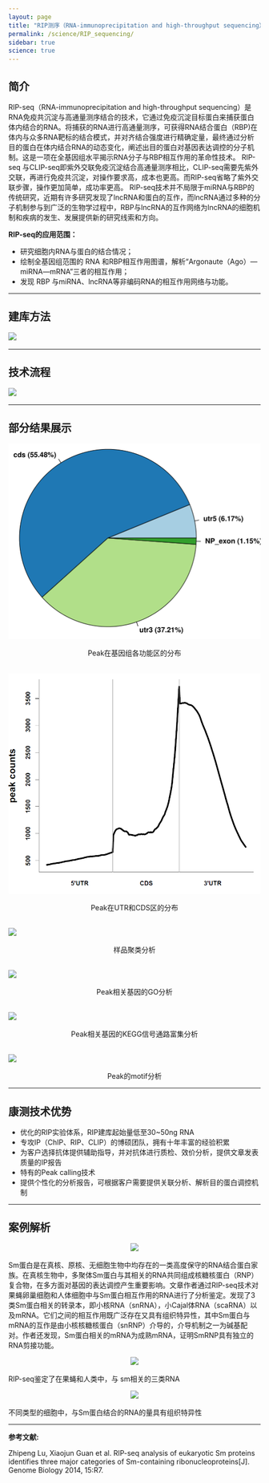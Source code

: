 ```yaml
---
layout: page
title: "RIP测序（RNA-immunoprecipitation and high-throughput sequencing）"
permalink: /science/RIP_sequencing/
sidebar: true
science: true
---
```


## 简介

RIP-seq（RNA-immunoprecipitation and high-throughput sequencing）是RNA免疫共沉淀与高通量测序结合的技术，它通过免疫沉淀目标蛋白来捕获蛋白体内结合的RNA。将捕获的RNA进行高通量测序，可获得RNA结合蛋白（RBP)在体内与众多RNA靶标的结合模式，并对齐结合强度进行精确定量，最终通过分析目的蛋白在体内结合RNA的动态变化，阐述出目的蛋白对基因表达调控的分子机制。这是一项在全基因组水平揭示RNA分子与RBP相互作用的革命性技术。
RIP-seq 与CLIP-seq即紫外交联免疫沉淀结合高通量测序相比，CLIP-seq需要先紫外交联，再进行免疫共沉淀，对操作要求高，成本也更高。而RIP-seq省略了紫外交联步骤，操作更加简单，成功率更高。
RIP-seq技术并不局限于miRNA与RBP的传统研究，近期有许多研究发现了lncRNA和蛋白的互作，而lncRNA通过多种的分子机制参与到广泛的生物学过程中，RBP与lncRNA的互作网络为lncRNA的细胞机制和疾病的发生、发展提供新的研究线索和方向。

<div><strong>RIP-seq的应用范围：</strong></div>

* 研究细胞内RNA与蛋白的结合情况；
* 绘制全基因组范围的 RNA 和RBP相互作用图谱，解析“Argonaute（Ago）—miRNA—mRNA”三者的相互作用；
* 发现 RBP 与miRNA、lncRNA等非编码RNA的相互作用网络与功能。

---

## 建库方法

<img src="/image/RIP_sequencing/new建库原理图-RIP测序.jpg">

---

## 技术流程

<img class="fig70" src="/image/RIP_sequencing/workflow.png">

---

## 部分结果展示

<img class="fig60" src="/image/RIP_sequencing/RIP1Peak.png">
<p style="text-align: center; ">Peak在基因组各功能区的分布</p>                    
<br />

<img class="fig50" src="/image/RIP_sequencing/RIP2Peak.png">
<p style="text-align: center; ">Peak在UTR和CDS区的分布</p>
<br />

<img class="fig40" src="/image/RIP_sequencing/RIP3.png">
<p style="text-align: center; ">样品聚类分析</p>           
<br />

<img class="fig50" src="/image/RIP_sequencing/RIP-go.png">
<p style="text-align: center; ">Peak相关基因的GO分析</p>
<br />

<img src="/image/RIP_sequencing/RIP5kegg.jpg">
<p style="text-align: center; ">Peak相关基因的KEGG信号通路富集分析</p>
<br />

<img class="fig60" src="/image/RIP_sequencing/RIP7.motif.png">
<p style="text-align: center; ">Peak的motif分析</p>

---

## 康测技术优势

* 优化的RIP实验体系，RIP建库起始量低至30~50ng RNA
* 专攻IP（ChIP、RIP、CLIP）的博硕团队，拥有十年丰富的经验积累
* 为客户选择抗体提供辅助指导，并对抗体进行质检、效价分析，提供文章发表质量的IP报告
* 特有的Peak calling技术
* 提供个性化的分析报告，可根据客户需要提供关联分析、解析目的蛋白调控机制

---

## 案例解析

<p style="text-align: center; "><img src="/image/RIP_sequencing/rip文献.png"></p>

Sm蛋白是在真核、原核、无细胞生物中均存在的一类高度保守的RNA结合蛋白家族。在真核生物中，多聚体Sm蛋白与其相关的RNA共同组成核糖核蛋白（RNP）复合物，在多方面对基因的表达调控产生重要影响。文章作者通过RIP-seq技术对果蝇卵巢细胞和人体细胞中与Sm蛋白相互作用的RNA进行了分析鉴定。发现了3类Sm蛋白相关的转录本，即小核RNA（snRNA），小Cajal体RNA（scaRNA）以及mRNA。它们之间的相互作用既广泛存在又具有组织特异性，其中Sm蛋白与mRNA的互作是由小核核糖核蛋白（snRNP）介导的，介导机制之一为碱基配对。作者还发现，Sm蛋白相关的mRNA为成熟mRNA，证明SmRNP具有独立的RNA剪接功能。

<p style="text-align: center; "><img class="fig60" src="/image/RIP_sequencing/rip-2.png"></p>

RIP-seq鉴定了在果蝇和人类中，与 sm相关的三类RNA

<p style="text-align: center; "><img class="fig50" src="/image/RIP_sequencing/rip-3.png"></p>

不同类型的细胞中，与Sm蛋白结合的RNA的量具有组织特异性

---

<div><strong>参考文献:</strong><div>

Zhipeng Lu, Xiaojun Guan et al. RIP-seq analysis of eukaryotic Sm proteins identifies three major categories of Sm-containing ribonucleoproteins[J]. Genome Biology 2014, 15:R7.
